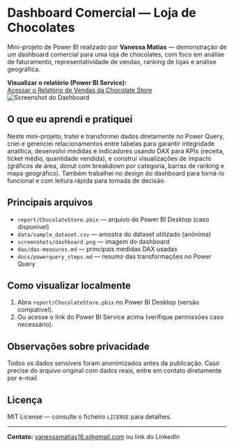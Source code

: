 
# Dashboard Comercial — Loja de Chocolates

Mini-projeto de Power BI realizado por **Vanessa Matias** — demonstração de um dashboard comercial para uma loja de chocolates, com foco em análise de faturamento, representatividade de vendas, ranking de lojas e análise geográfica.

**Visualizar o relatório (Power BI Service):**  
[Acessar o Relatório de Vendas da Chocolate Store](https://app.powerbi.com/viewr=eyJrIjoiMmFmOTk4NjYtNDdiZS00NmJkLTg2ODQtNTEwZDg0YjdmMzRlIiwidCI6IjRhMjJmMTE2LTUxY2UtNGZlMy1hZWFhLTljNDYxNDNkMDg4YiJ9)
![Screenshot do Dashboard](screenshots/dashboard.png)

## O que eu aprendi e pratiquei
Neste mini-projeto, tratei e transformei dados diretamente no Power Query, criei e gerenciei relacionamentos entre tabelas para garantir integridade analítica, desenvolvi medidas e indicadores usando DAX para KPIs (receita, ticket médio, quantidade vendida), e construí visualizações de impacto (gráficos de área, donut com breakdown por categoria, barras de ranking e mapa geográfico). Também trabalhei no design do dashboard para torná-lo funcional e com leitura rápida para tomada de decisão.

## Principais arquivos
- `report/ChocolateStore.pbix` — arquivo do Power BI Desktop (caso disponível)
- `data/sample_dataset.csv` — amostra do dataset utilizado (anônima)
- `screenshots/dashboard.png` — imagem do dashboard
- `dax/dax-measures.md` — principais medidas DAX usadas
- `docs/powerquery_steps.md` — resumo das transformações no Power Query

## Como visualizar localmente
1. Abra `report/ChocolateStore.pbix` no Power BI Desktop (versão compatível).
2. Ou acesse o link do Power BI Service acima (verifique permissões caso necessário).

## Observações sobre privacidade
Todos os dados sensíveis foram anonimizados antes da publicação. Caso precise do arquivo original com dados reais, entre em contato diretamente por e-mail.

## Licença
MIT License — consulte o ficheiro `LICENSE` para detalhes.

---

**Contato:** vanessamatias16.s@gmail.com ou link do LinkedIn
